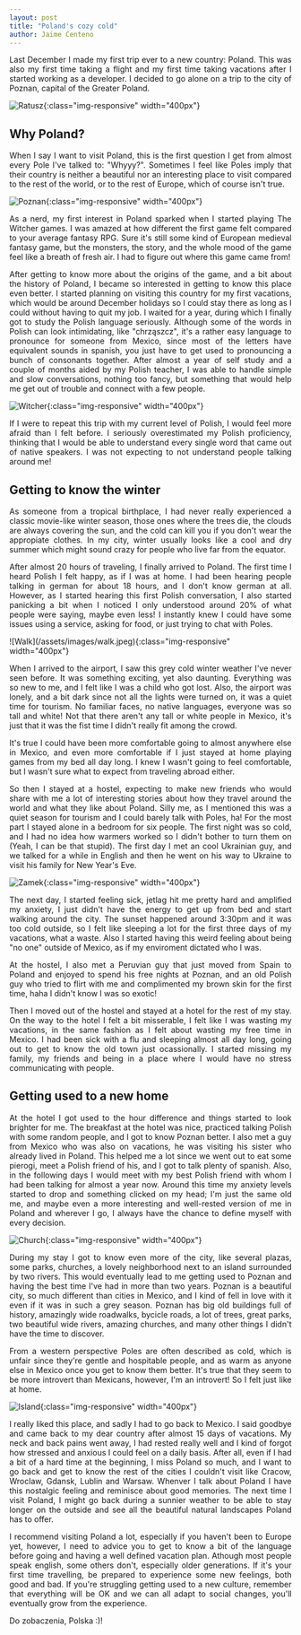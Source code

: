 ```yaml
---
layout: post
title: "Poland's cozy cold"
author: Jaime Centeno
---
```

<div style="text-align: justify"> 
<p>
Last December I made my first trip ever to a new country: Poland. This was also my first time taking a flight and my first time taking vacations after I started working as a developer. I decided to go alone on a trip to the city of Poznan, capital of the Greater Poland.</p></div>

![Ratusz](/assets/images/ratusz.jpeg){:class="img-responsive" width="400px"}

## Why Poland?
<div style="text-align: justify"> <p>
When I say I want to visit Poland, this is the first question I get from almost every Pole I've talked to: "Whyyy?". Sometimes I feel like Poles imply that their country is neither a beautiful nor an interesting place to visit compared to the rest of the world, or to the rest of Europe, which of course isn't true.</p> </div>

![Poznan](/assets/images/colorPoznan.jpeg){:class="img-responsive" width="400px"}
<div style="text-align: justify"> <p>
As a nerd, my first interest in Poland sparked when I started playing The Witcher games. I was amazed at how different the first game felt compared to your average fantasy RPG. Sure it's still some kind of European medieval fantasy game, but the monsters, the story, and the whole mood of the game feel like a breath of fresh air. I had to figure out where this game came from!</p>

<p>After getting to know more about the origins of the game, and a bit about the history of Poland, I became so interested in getting to know this place even better. I started planning on visiting this country for my first vacations, which would be around December holidays so I could stay there as long as I could without having to quit my job. I waited for a year, during which I finally got to study the Polish language seriously. Although some of the words in Polish can look intimidating, like "chrząszcz", it's a rather easy language to pronounce for someone from Mexico, since most of the letters have equivalent sounds in spanish, you just have to get used to pronouncing a bunch of consonants together. After almost a year of self study and a couple of months aided by my Polish teacher, I was able to handle simple and slow conversations, nothing too fancy, but something that would help me get out of trouble and connect with a few people.</p>
</div>

![Witcher](/assets/images/witcher.jpeg){:class="img-responsive" width="400px"}
<div style="text-align: justify"> 

<p>If I were to repeat this trip with my current level of Polish, I would feel more afraid than I felt before. I seriously overestimated my Polish proficiency, thinking that I would be able to understand every single word that came out of native speakers. I was not expecting to not understand people talking around me!</p>
</div>

## Getting to know the winter
<div style="text-align: justify"> 

<p>As someone from a tropical birthplace, I had never really experienced a classic movie-like winter season, those ones where the trees die, the clouds are always covering the sun, and the cold can kill you if you don't wear the appropiate clothes. In my city, winter usually looks like a cool and dry summer which might sound crazy for people who live far from the equator.</p>

<p>After almost 20 hours of traveling, I finally arrived to Poland. The first time I heard Polish I felt happy, as if I was at home. I had been hearing people talking in german for about 18 hours, and I don't know german at all. However, as I started hearing this first Polish conversation, I also started panicking a bit when I noticed I only understood around 20% of what people were saying, maybe even less! I instantly knew I could have some issues using a service, asking for food, or just trying to chat with Poles. </p>
</div>
![Walk](/assets/images/walk.jpeg){:class="img-responsive" width="400px"}

<div style="text-align: justify"> 
<p>When I arrived to the airport, I saw this grey cold winter weather I've never seen before. It was something exciting, yet also daunting. Everything was so new to me, and I felt like I was a child who got lost. Also, the airport was lonely, and a bit dark since not all the lights were turned on, it was a quiet time for tourism. No familiar faces, no native languages, everyone was so tall and white! Not that there aren't any tall or white people in Mexico, it's just that it was the fist time I didn't really fit among the crowd.</p>

<p>It's true I could have been more comfortable going to almost anywhere else in Mexico, and even more comfortable if I just stayed at home playing games from my bed all day long. I knew I wasn't going to feel comfortable, but I wasn't sure what to expect from traveling abroad either.</p>

<p>So then I stayed at a hostel, expecting to make new friends who would share with me a lot of interesting stories about how they travel around the world and what they like about Poland. Silly me, as I mentioned this was a quiet season for tourism and I could barely talk with Poles, ha! For the most part I stayed alone in a bedroom for six people. The first night was so cold, and I had no idea how warmers worked so I didn't bother to turn them on (Yeah, I can be that stupid). The first day I met an cool Ukrainian guy, and we talked for a while in English and then he went on his way to Ukraine to visit his family for New Year's Eve.</p></div>

![Zamek](/assets/images/zamek.jpeg){:class="img-responsive" width="400px"}

<div style="text-align: justify"> 

<p>The next day, I started feeling sick, jetlag hit me pretty hard and amplified my anxiety, I just didn't have the energy to get up from bed and start walking around the city. The sunset happened around 3:30pm and it was too cold outside, so I felt like sleeping a lot for the first three days of my vacations, what a waste. Also I started having this weird feeling about being "no one" outside of Mexico, as if my enviroment dictated who I was.</p>

<p>At the hostel, I also met a Peruvian guy that just moved from Spain to Poland and enjoyed to spend his free nights at Poznan, and an old Polish guy who tried to flirt with me and complimented my brown skin for the first time, haha I didn't know I was so exotic!</p>

<p>Then I moved out of the hostel and stayed at a hotel for the rest of my stay. On the way to the hotel I felt a bit misserable, I felt like I was wasting my vacations, in the same fashion as I felt about wasting my free time in Mexico. I had been sick with a flu and sleeping almost all day long, going out to get to know the old town just ocassionally. I started missing my family, my friends and being in a place where I would have no stress communicating with people. </p>
</div>

## Getting used to a new home

<div style="text-align: justify"> 
<p>At the hotel I got used to the hour difference and things started to look brighter for me. The breakfast at the hotel was nice, practiced talking Polish with some random people, and I got to know Poznan better. I also met a guy from Mexico who was also on vacations, he was visiting his sister who already lived in Poland. This helped me a lot since we went out to eat some pierogi, meet a Polish friend of his, and I got to talk plenty of spanish. Also, in the following days I would meet with my best Polish friend with whom I had been talking for almost a year now. Around this time my anxiety levels started to drop and something clicked on my head; I'm just the same old me, and maybe even a more interesting and well-rested version of me in Poland and wherever I go, I always have the chance to define myself with every decision.</p>
</div>

![Church](/assets/images/churchWow.jpeg){:class="img-responsive" width="400px"}
<div style="text-align: justify"> 

<p>During my stay I got to know even more of the city, like several plazas, some parks, churches, a lovely neighborhood next to an island surrounded by two rivers. This would eventually lead to me getting used to Poznan and having the best time I've had in more than two years. Poznan is a beautiful city, so much different than cities in Mexico, and I kind of fell in love with it even if it was in such a grey season. Poznan has big old buildings full of history, amazingly wide roadwalks, bycicle roads, a lot of trees, great parks, two beautiful wide rivers, amazing churches, and many other things I didn't have the time to discover.</p>

<p>From a western perspective Poles are often described as cold, which is unfair since they're gentle and hospitable people, and as warm as anyone else in Mexico once you get to know them better. It's true that they seem to be more introvert than Mexicans, however, I'm an introvert! So I felt just like at home.</p></div>

![Island](/assets/images/island.jpeg){:class="img-responsive" width="400px"}

<div style="text-align: justify"> 
<p>I really liked this place, and sadly I had to go back to Mexico. I said goodbye and came back to my dear country after almost 15 days of vacations. My neck and back pains went away, I had rested really well and I kind of forgot how stressed and anxious I could feel on a daily basis. After all, even if I had a bit of a hard time at the beginning, I miss Poland so much, and I want to go back and get to know the rest of the cities I couldn't visit like Cracow, Wroclaw, Gdansk, Lublin and Warsaw. Whenver I talk about Poland I have this nostalgic feeling and reminisce about good memories. The next time I visit Poland, I might go back during a sunnier weather to be able to stay longer on the outside and see all the beautiful natural landscapes Poland has to offer.</p>

<p>I recommend visiting Poland a lot, especially if you haven't been to Europe yet, however, I need to advice you to get to know a bit of the language before going and having a well defined vacation plan. Athough most people speak english, some others don't, especially older generations. If it's your first time travelling, be prepared to experience some new feelings, both good and bad. If you're struggling getting used to a new culture, remember that everything will be OK and we can all adapt to social changes, you'll eventually grow from the experience.

Do zobaczenia, Polska :)!</p>
</div>
